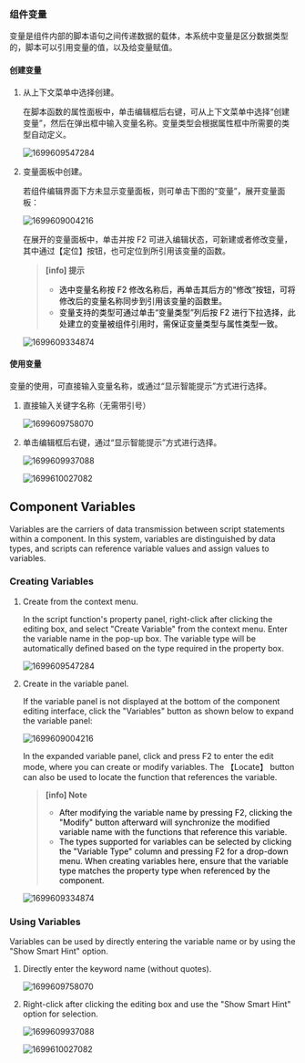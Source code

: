 ### 组件变量

变量是组件内部的脚本语句之间传递数据的载体，本系统中变量是区分数据类型的，脚本可以引用变量的值，以及给变量赋值。

#### 创建变量<span id ="创建变量"></span>

1. 从上下文菜单中选择创建。

   在脚本函数的属性面板中，单击编辑框后右键，可从上下文菜单中选择“创建变量”，然后在弹出框中输入变量名称。变量类型会根据属性框中所需要的类型自动定义。

   ![1699609547284](Variable.assets/1699609547284.png)

2. 变量面板中创建。

   若组件编辑界面下方未显示变量面板，则可单击下图的“变量”，展开变量面板：

   ![1699609004216](Variable.assets/1699609004216.png)

   在展开的变量面板中，单击并按 F2 可进入编辑状态，可新建或者修改变量，其中通过【定位】按钮，也可定位到所引用该变量的函数。

   > **[info] 提示**
   >
   > - <font color="black">选中变量名称按 F2 修改名称后，再单击其后方的“修改”按钮，可将修改后的变量名称同步到引用该变量的函数里。</font>
   > - <font color="black">变量支持的类型可通过单击“变量类型”列后按 F2 进行下拉选择，此处建立的变量被组件引用时，需保证变量类型与属性类型一致。</font>
   
   ![1699609334874](Variable.assets/1699609334874.png)

#### 使用变量<span id ="使用变量"></span>

变量的使用，可直接输入变量名称，或通过“显示智能提示”方式进行选择。

1. 直接输入关键字名称（无需带引号）

   ![1699609758070](Variable.assets/1699609758070.png)

2. 单击编辑框后右键，通过“显示智能提示”方式进行选择。

   ![1699609937088](Variable.assets/1699609937088.png)

   ![1699610027082](Variable.assets/1699610027082.png)
   
 ## Component Variables

Variables are the carriers of data transmission between script statements within a component. In this system, variables are distinguished by data types, and scripts can reference variable values and assign values to variables.

### Creating Variables<span id="creating-variables"></span>

1. Create from the context menu.

   In the script function's property panel, right-click after clicking the editing box, and select "Create Variable" from the context menu. Enter the variable name in the pop-up box. The variable type will be automatically defined based on the type required in the property box.

   ![1699609547284](Variable.assets/1699609547284.png)

2. Create in the variable panel.

   If the variable panel is not displayed at the bottom of the component editing interface, click the "Variables" button as shown below to expand the variable panel:

   ![1699609004216](Variable.assets/1699609004216.png)

   In the expanded variable panel, click and press F2 to enter the edit mode, where you can create or modify variables. The 【Locate】 button can also be used to locate the function that references the variable.

   > **[info] Note**
   >
   > - <font color="black">After modifying the variable name by pressing F2, clicking the "Modify" button afterward will synchronize the modified variable name with the functions that reference this variable.</font>
   > - <font color="black">The types supported for variables can be selected by clicking the "Variable Type" column and pressing F2 for a drop-down menu. When creating variables here, ensure that the variable type matches the property type when referenced by the component.</font>

   ![1699609334874](Variable.assets/1699609334874.png)

### Using Variables<span id="using-variables"></span>

Variables can be used by directly entering the variable name or by using the "Show Smart Hint" option.

1. Directly enter the keyword name (without quotes).

   ![1699609758070](Variable.assets/1699609758070.png)

2. Right-click after clicking the editing box and use the "Show Smart Hint" option for selection.

   ![1699609937088](Variable.assets/1699609937088.png)

   ![1699610027082](Variable.assets/1699610027082.png)
